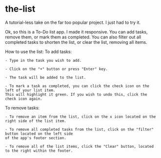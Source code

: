 # the-list
A tutorial-less take on the far too popular project. I just had to try it.

Ok, so this is a To-Do list app. I made it responsive. You can add tasks, remove them, or mark them as completed. You can also filter out all completed tasks to shorten the list, or clear the list, removing all items.

How to use the list:
  To add tasks:
  
    - Type in the task you wish to add.
    
    - Click on the "+" button or press "Enter" key.
    
    - The task will be added to the list.
    
    - To mark a task as completed, you can click the check icon on the left of your list item.
    This will highlight it green. If you wish to undo this, click the check icon again.
    
    
   To remove tasks:
   
    - To remove an item from the list, click on the x icon located on the right side of the list item.
    
    - To remove all completed tasks from the list, click on the "filter" button located on the left side
    of the app's footer section.
    
    - To remove all of the list items, click the "Clear" button, located to the right within the footer.
    
  
